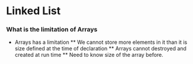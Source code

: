# Linked List

### What is the limitation of Arrays
* Arrays has a limitation
 ** We cannot store more elements in it than it is size defined at the time of declaration
 ** Arrays cannot destroyed and created at run time
 ** Need to know size of the array before.
 
